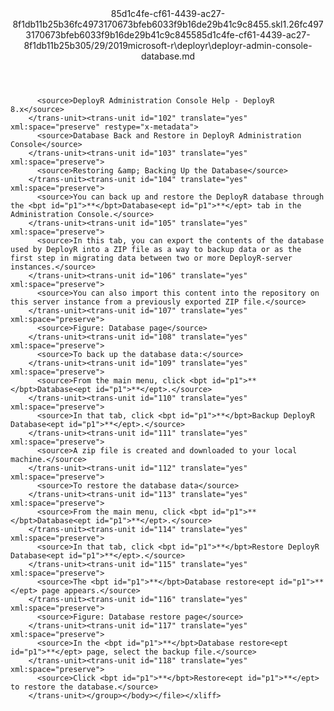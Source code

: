 <?xml version="1.0"?><xliff version="1.2" xmlns="urn:oasis:names:tc:xliff:document:1.2" xmlns:xsi="http://www.w3.org/2001/XMLSchema-instance" xsi:schemaLocation="urn:oasis:names:tc:xliff:document:1.2 xliff-core-1.2-transitional.xsd"><file datatype="xml" original="deployr-admin-console-database.md" source-language="en-US" target-language="en-US"><header><tool tool-id="mdxliff" tool-name="mdxliff" tool-version="1.0-8ab897d" tool-company="Microsoft" /><xliffext:skl_file_name xmlns:xliffext="urn:microsoft:content:schema:xliffextensions">85d1c4fe-cf61-4439-ac27-8f1db11b25b36fc4973170673bfeb6033f9b16de29b41c9c8455.skl</xliffext:skl_file_name><xliffext:version xmlns:xliffext="urn:microsoft:content:schema:xliffextensions">1.2</xliffext:version><xliffext:ms.openlocfilehash xmlns:xliffext="urn:microsoft:content:schema:xliffextensions">6fc4973170673bfeb6033f9b16de29b41c9c8455</xliffext:ms.openlocfilehash><xliffext:ms.sourcegitcommit xmlns:xliffext="urn:microsoft:content:schema:xliffextensions">85d1c4fe-cf61-4439-ac27-8f1db11b25b3</xliffext:ms.sourcegitcommit><xliffext:ms.lasthandoff xmlns:xliffext="urn:microsoft:content:schema:xliffextensions">05/29/2019</xliffext:ms.lasthandoff><xliffext:ms.openlocfilepath xmlns:xliffext="urn:microsoft:content:schema:xliffextensions">microsoft-r\deployr\deployr-admin-console-database.md</xliffext:ms.openlocfilepath></header><body><group id="content" extype="content"><trans-unit id="101" translate="yes" xml:space="preserve" restype="x-metadata">
          <source>DeployR Administration Console Help - DeployR 8.x</source>
        </trans-unit><trans-unit id="102" translate="yes" xml:space="preserve" restype="x-metadata">
          <source>Database Back and Restore in DeployR Administration Console</source>
        </trans-unit><trans-unit id="103" translate="yes" xml:space="preserve">
          <source>Restoring &amp; Backing Up the Database</source>
        </trans-unit><trans-unit id="104" translate="yes" xml:space="preserve">
          <source>You can back up and restore the DeployR database through the <bpt id="p1">**</bpt>Database<ept id="p1">**</ept> tab in the Administration Console.</source>
        </trans-unit><trans-unit id="105" translate="yes" xml:space="preserve">
          <source>In this tab, you can export the contents of the database used by DeployR into a ZIP file as a way to backup data or as the first step in migrating data between two or more DeployR-server instances.</source>
        </trans-unit><trans-unit id="106" translate="yes" xml:space="preserve">
          <source>You can also import this content into the repository on this server instance from a previously exported ZIP file.</source>
        </trans-unit><trans-unit id="107" translate="yes" xml:space="preserve">
          <source>Figure: Database page</source>
        </trans-unit><trans-unit id="108" translate="yes" xml:space="preserve">
          <source>To back up the database data:</source>
        </trans-unit><trans-unit id="109" translate="yes" xml:space="preserve">
          <source>From the main menu, click <bpt id="p1">**</bpt>Database<ept id="p1">**</ept>.</source>
        </trans-unit><trans-unit id="110" translate="yes" xml:space="preserve">
          <source>In that tab, click <bpt id="p1">**</bpt>Backup DeployR Database<ept id="p1">**</ept>.</source>
        </trans-unit><trans-unit id="111" translate="yes" xml:space="preserve">
          <source>A zip file is created and downloaded to your local machine.</source>
        </trans-unit><trans-unit id="112" translate="yes" xml:space="preserve">
          <source>To restore the database data</source>
        </trans-unit><trans-unit id="113" translate="yes" xml:space="preserve">
          <source>From the main menu, click <bpt id="p1">**</bpt>Database<ept id="p1">**</ept>.</source>
        </trans-unit><trans-unit id="114" translate="yes" xml:space="preserve">
          <source>In that tab, click <bpt id="p1">**</bpt>Restore DeployR Database<ept id="p1">**</ept>.</source>
        </trans-unit><trans-unit id="115" translate="yes" xml:space="preserve">
          <source>The <bpt id="p1">**</bpt>Database restore<ept id="p1">**</ept> page appears.</source>
        </trans-unit><trans-unit id="116" translate="yes" xml:space="preserve">
          <source>Figure: Database restore page</source>
        </trans-unit><trans-unit id="117" translate="yes" xml:space="preserve">
          <source>In the <bpt id="p1">**</bpt>Database restore<ept id="p1">**</ept> page, select the backup file.</source>
        </trans-unit><trans-unit id="118" translate="yes" xml:space="preserve">
          <source>Click <bpt id="p1">**</bpt>Restore<ept id="p1">**</ept> to restore the database.</source>
        </trans-unit></group></body></file></xliff>